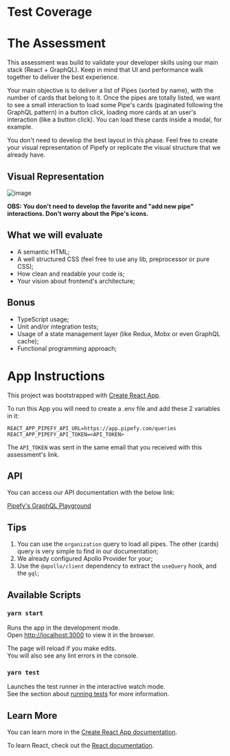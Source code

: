 # Test Coverage


# The Assessment
This assessment was build to validate your developer skills using our main stack (React + GraphQL). Keep in mind that UI and performance walk together to deliver the best experience.

Your main objective is to deliver a list of Pipes (sorted by name), with the number of cards that belong to it. Once the pipes are totally listed, we want to see a small interaction to load some Pipe's cards (paginated following the GraphQL pattern) in a button click, loading more cards at an user's interaction (like a button click). You can load these cards inside a modal, for example.

You don't need to develop the best layout in this phase. Feel free to create your visual representation of Pipefy or replicate the visual structure that we already have.

## Visual Representation
![image](https://user-images.githubusercontent.com/5097397/127360349-7231b194-0a8c-4c31-af6c-886005bc8d6c.png)

**OBS: You don't need to develop the favorite and "add new pipe" interactions. Don't worry about the Pipe's icons.**

## What we will evaluate
- A semantic HTML;
- A well structured CSS (feel free to use any lib, preprocessor or pure CSS);
- How clean and readable your code is;
- Your vision about frontend's architecture;

## Bonus
- TypeScript usage;
- Unit and/or integration tests;
- Usage of a state management layer (like Redux, Mobx or even GraphQL cache);
- Functional programming approach;

# App Instructions

This project was bootstrapped with [Create React App](https://github.com/facebook/create-react-app).

To run this App you will need to create a .env file and add these 2 variables in it:

```
REACT_APP_PIPEFY_API_URL=https://app.pipefy.com/queries
REACT_APP_PIPEFY_API_TOKEN=<API_TOKEN>
```

The `API_TOKEN` was sent in the same email that you received with this assessment's link.

## API
You can access our API documentation with the below link:

[Pipefy's GraphQL Playground](https://app.pipefy.com/graphiql)

## Tips
1. You can use the `organization` query to load all pipes. The other (cards) query is very simple to find in our documentation;
2. We already configured Apollo Provider for your;
3. Use the `@apollo/client` dependency to extract the `useQuery` hook, and the `gql`;  

## Available Scripts

### `yarn start`

Runs the app in the development mode.\
Open [http://localhost:3000](http://localhost:3000) to view it in the browser.

The page will reload if you make edits.\
You will also see any lint errors in the console.

### `yarn test`

Launches the test runner in the interactive watch mode.\
See the section about [running tests](https://facebook.github.io/create-react-app/docs/running-tests) for more information.

## Learn More

You can learn more in the [Create React App documentation](https://facebook.github.io/create-react-app/docs/getting-started).

To learn React, check out the [React documentation](https://reactjs.org/).
